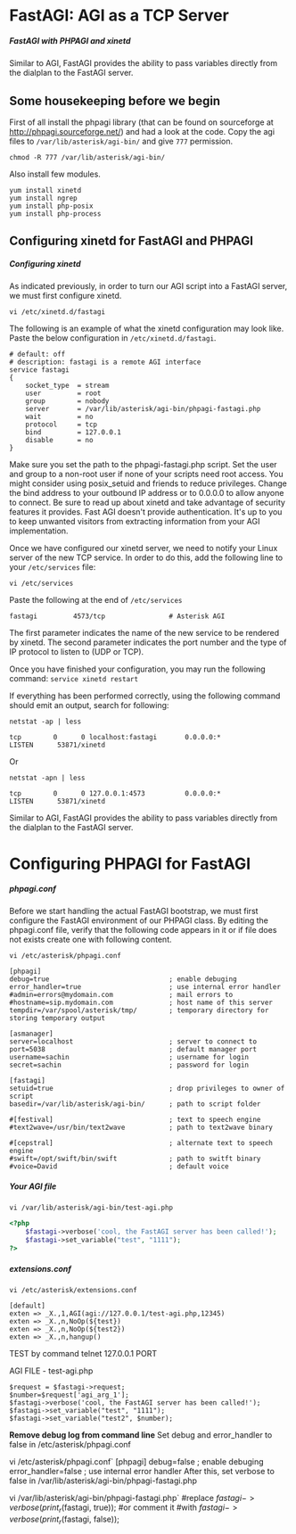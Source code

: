 # FastAGI: AGI as a TCP Server
##### FastAGI with PHPAGI and xinetd
Similar to AGI, FastAGI provides the ability to pass variables directly from the dialplan to the FastAGI server. 
## Some housekeeping before we begin
First of all install the phpagi library (that can be found on sourceforge at http://phpagi.sourceforge.net/) and had a look at the code.
Copy the agi files to `/var/lib/asterisk/agi-bin/` and give `777` permission.

```shell
chmod -R 777 /var/lib/asterisk/agi-bin/
```

Also install few modules.
```shell
yum install xinetd
yum install ngrep
yum install php-posix
yum install php-process
```
## Configuring xinetd for FastAGI and PHPAGI
##### Configuring xinetd
As indicated previously, in order to turn our AGI script into a FastAGI server, we must first configure xinetd. 
```shell
vi /etc/xinetd.d/fastagi
```

The following is an example of what the xinetd configuration may look like. Paste the below configuration in `/etc/xinetd.d/fastagi`.
```shell
# default: off
# description: fastagi is a remote AGI interface
service fastagi
{
	socket_type  = stream
	user         = root
	group        = nobody
	server       = /var/lib/asterisk/agi-bin/phpagi-fastagi.php	
	wait         = no
	protocol     = tcp
	bind         = 127.0.0.1
	disable      = no
}
```


Make sure you set the path to the phpagi-fastagi.php script.  Set the user and group to a non-root user if none of your scripts need root access. You might consider using posix_setuid and friends to reduce privileges. Change the bind address to your outbound IP address or to 0.0.0.0 to allow anyone to connect. Be sure to read up about xinetd and take advantage of security features it provides.  Fast AGI doesn't provide authentication.  It's up to you to keep unwanted visitors from extracting information from your AGI implementation.

Once we have configured our xinetd server, we need to notify your Linux server of the new TCP service. In order to do this, add the following line to your  `/etc/services` file:
```shell
vi /etc/services
```

Paste the following at the end of `/etc/services`
```shell
fastagi         4573/tcp                # Asterisk AGI
```

The first parameter indicates the name of the new service to be rendered by xinetd. The second parameter indicates the port number and the type of IP protocol to listen to (UDP or TCP). 

Once you have finished your configuration, you may run the following command: 
`service xinetd restart`

If everything has been performed correctly, using the following command should emit an output, search for following:
```shell
netstat -ap | less
```
```shell
tcp        0      0 localhost:fastagi       0.0.0.0:*               LISTEN      53871/xinetd
```

Or

```shell
netstat -apn | less
```
```shell
tcp        0      0 127.0.0.1:4573          0.0.0.0:*               LISTEN      53871/xinetd
```

Similar to AGI, FastAGI provides the ability to pass variables directly from the dialplan to the FastAGI server. 
# Configuring PHPAGI for FastAGI
##### phpagi.conf
Before we start handling the actual FastAGI bootstrap, we must first configure the FastAGI environment of our PHPAGI class. By editing the phpagi.conf file, verify that the following code appears in it or if file does not exists create one with following content.

```shell
vi /etc/asterisk/phpagi.conf
```

```shell
[phpagi]
debug=true                              ; enable debuging
error_handler=true                      ; use internal error handler
#admin=errors@mydomain.com              ; mail errors to
#hostname=sip.mydomain.com              ; host name of this server
tempdir=/var/spool/asterisk/tmp/        ; temporary directory for storing temporary output

[asmanager]
server=localhost                        ; server to connect to
port=5038                               ; default manager port
username=sachin                         ; username for login
secret=sachin                           ; password for login

[fastagi]
setuid=true                             ; drop privileges to owner of script
basedir=/var/lib/asterisk/agi-bin/      ; path to script folder

#[festival]                             ; text to speech engine
#text2wave=/usr/bin/text2wave           ; path to text2wave binary

#[cepstral]                             ; alternate text to speech engine
#swift=/opt/swift/bin/swift             ; path to switft binary
#voice=David                            ; default voice
```

##### Your AGI file
```shell
vi /var/lib/asterisk/agi-bin/test-agi.php
```

```php
<?php
	$fastagi->verbose('cool, the FastAGI server has been called!');
	$fastagi->set_variable("test", "1111");
?>
```

##### extensions.conf
```shell
vi /etc/asterisk/extensions.conf
```

```shell
[default]
exten => _X.,1,AGI(agi://127.0.0.1/test-agi.php,12345)
exten => _X.,n,NoOp(${test})
exten => _X.,n,NoOp(${test2})
exten => _X.,n,hangup()
```

TEST by command
telnet 127.0.0.1 PORT

AGI FILE - test-agi.php
```shell
$request = $fastagi->request;
$number=$request['agi_arg_1'];
$fastagi->verbose('cool, the FastAGI server has been called!');
$fastagi->set_variable("test", "1111");
$fastagi->set_variable("test2", $number);
```

**Remove debug log from command line**
Set debug and error_handler to false in /etc/asterisk/phpagi.conf

vi /etc/asterisk/phpagi.conf`
[phpagi]
debug=false                              ; enable debuging
error_handler=false                      ; use internal error handler
After this, set verbose to false in /var/lib/asterisk/agi-bin/phpagi-fastagi.php

vi /var/lib/asterisk/agi-bin/phpagi-fastagi.php`
#replace
$fastagi->verbose(print_r($fastagi, true)); #or comment it
#with
$fastagi->verbose(print_r($fastagi, false));
